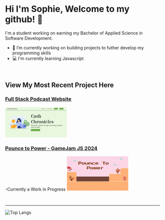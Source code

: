 # Hi I'm Sophie, Welcome to my github! 👋

<p>I'm a student working on earning my Bachelor of Applied Science in Software Development. </p>

- 🔭 I’m currently working on building projects to futher develop my programming skills
- 💻 I'm currently learning Javascript

<br>

## View My Most Recent Project Here

### [Full Stack Podcast Website](https://github.com/smb78998/a_202420-CEN-4350)
<a href="https://smb78998.github.io/a_202420-CEN-4350/"><img src="website.png" width="200"></a>

### [Pounce to Power - GameJam JS 2024]()
-Currently a Work in Progress
<a href="https://smb78998.github.io/pounce-to-power"><img src="Title.png" width="200"></a>


<br>
<hr>

![Top Langs](https://github-readme-stats.vercel.app/api/top-langs/?username=smb78998&layout=compact)
<!--
**smb78998/smb78998** is a ✨ _special_ ✨ repository because its `README.md` (this file) appears on your GitHub profile.

Here are some ideas to get you started:

- 🔭 I’m currently working on ...
- 🌱 I’m currently learning ...
- 👯 I’m looking to collaborate on ...
- 🤔 I’m looking for help with ...
- 💬 Ask me about ...
- 📫 How to reach me: ...
- 😄 Pronouns: ...
- ⚡ Fun fact: ...
-->
